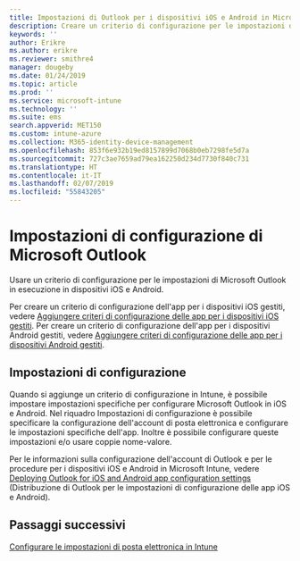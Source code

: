 ```yaml
---
title: Impostazioni di Outlook per i dispositivi iOS e Android in Microsoft Intune
description: Creare un criterio di configurazione per le impostazioni di Microsoft Outlook in esecuzione in dispositivi iOS e Android.
keywords: ''
author: Erikre
ms.author: erikre
ms.reviewer: smithre4
manager: dougeby
ms.date: 01/24/2019
ms.topic: article
ms.prod: ''
ms.service: microsoft-intune
ms.technology: ''
ms.suite: ems
search.appverid: MET150
ms.custom: intune-azure
ms.collection: M365-identity-device-management
ms.openlocfilehash: 853f6e932b19ed8157899d7068b0eb7298fe5d7a
ms.sourcegitcommit: 727c3ae7659ad79ea162250d234d7730f840c731
ms.translationtype: HT
ms.contentlocale: it-IT
ms.lasthandoff: 02/07/2019
ms.locfileid: "55843205"
---
```

# <a name="microsoft-outlook-configuration-settings"></a>Impostazioni di configurazione di Microsoft Outlook 

Usare un criterio di configurazione per le impostazioni di Microsoft Outlook in esecuzione in dispositivi iOS e Android. 

Per creare un criterio di configurazione dell'app per i dispositivi iOS gestiti, vedere [Aggiungere criteri di configurazione delle app per i dispositivi iOS gestiti](app-configuration-policies-use-ios.md). Per creare un criterio di configurazione dell'app per i dispositivi Android gestiti, vedere [Aggiungere criteri di configurazione delle app per i dispositivi Android gestiti](app-configuration-policies-use-android.md). 

## <a name="configuration-settings"></a>Impostazioni di configurazione

Quando si aggiunge un criterio di configurazione in Intune, è possibile impostare impostazioni specifiche per configurare Microsoft Outlook in iOS e Android. Nel riquadro Impostazioni di configurazione è possibile specificare la configurazione dell'account di posta elettronica e configurare le impostazioni specifiche dell'app. Inoltre è possibile configurare queste impostazioni e/o usare coppie nome-valore.

Per le informazioni sulla configurazione dell'account di Outlook e per le procedure per i dispositivi iOS e Android in Microsoft Intune, vedere [Deploying Outlook for iOS and Android app configuration settings](https://docs.microsoft.com/exchange/clients-and-mobile-in-exchange-online/outlook-for-ios-and-android/outlook-for-ios-and-android-configuration-with-microsoft-intune) (Distribuzione di Outlook per le impostazioni di configurazione delle app iOS e Android).

## <a name="next-steps"></a>Passaggi successivi
[Configurare le impostazioni di posta elettronica in Intune](email-settings-configure.md)

